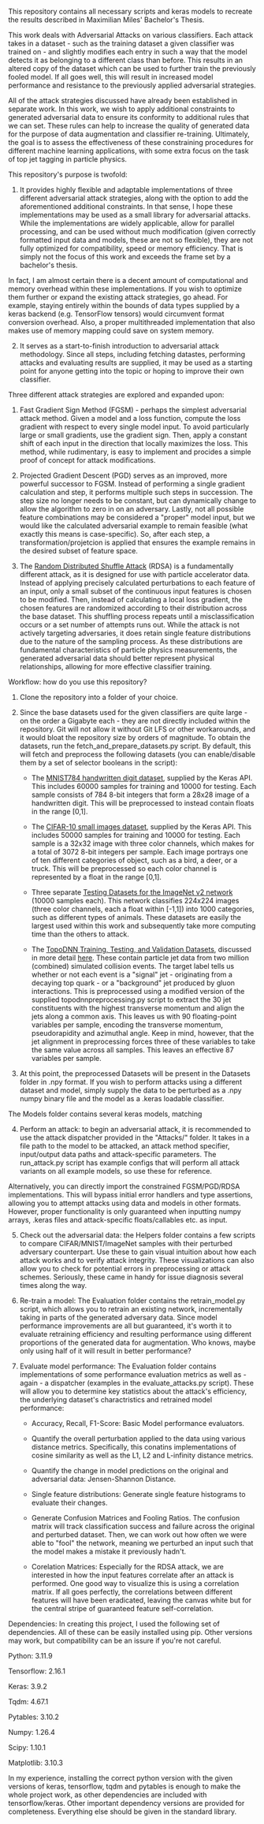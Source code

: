 This repository contains all necessary scripts and keras models to recreate the results described in Maximilian Miles' Bachelor's Thesis.

This work deals with Adversarial Attacks on various classifiers. Each attack takes in a dataset - such as the training dataset a given classifier was trained on - and slightly modifies each entry in such a way that the model detects it as belonging to a different class than before. This results in an altered copy of the dataset which can be used to further train the previously fooled model. If all goes well, this will result in increased model performance and resistance to the previously applied adversarial strategies.

All of the attack strategies discussed have already been established in separate work. In this work, we wish to apply additional constraints to generated adversarial data to ensure its conformity to additional rules that we can set. These rules can help to increase the quality of generated data for the purpose of data augmentation and classifier re-training. Ultimately, the goal is to assess the effectiveness of these constraining procedures for different machine learning applications, with some extra focus on the task of top jet tagging in particle physics. 



This repository's purpose is twofold: 

1. It provides highly flexible and adaptable implementations of three different adversarial attack strategies, along with the option to add the aforementioned additional constraints. In that sense, I hope these implementations may be used as a small library for adversarial attacks. While the implementations are widely applicable, allow for parallel processing, and can be used without much modification (given correctly formatted input data and models, these are not so flexible), they are not fully optimized for compatibility, speed or memory efficiency. That is simply not the focus of this work and exceeds the frame set by a bachelor's thesis. 

In fact, I am almost certain there is a decent amount of computational and memory overhead within these implementations. If you wish to optimize them further or expand the existing attack strategies, go ahead. For example, staying entirely within the bounds of data types supplied by a keras backend (e.g. TensorFlow tensors) would circumvent format conversion overhead. Also, a proper multithreaded implementation that also makes use of memory mapping could save on system memory.

2. It serves as a start-to-finish introduction to adversarial attack methodology. Since all steps, including fetching datastes, performing attacks and evaluating results are supplied, it may be used as a starting point for anyone getting into the topic or hoping to improve their own classifier.



Three different attack strategies are explored and expanded upon:

1. Fast Gradient Sign Method (FGSM) - perhaps the simplest adversarial attack method. Given a model and a loss function, compute the loss gradient with respect to every single model input. To avoid particularly large or small gradients, use the gradient sign. Then, apply a constant shift of each input in the direction that locally maximizes the loss. This method, while rudimentary, is easy to implement and procides a simple proof of concept for attack modifications.

2. Projected Gradient Descent (PGD) serves as an improved, more powerful successor to FGSM. Instead of performing a single gradient calculation and step, it performs multiple such steps in succession. The step size no longer needs to be constant, but can dynamically change to allow the algorithm to zero in on an adversary. Lastly, not all possible feature combinations may be considered a "proper" model input, but we would like the calculated adversarial example to remain feasible (what exactly this means is case-specific). So, after each step, a transformation/projetcion is applied that ensures the example remains in the desired subset of feature space.

3. The [Random Distributed Shuffle Attack](https://arxiv.org/pdf/2501.05588) (RDSA) is a fundamentally different attack, as it is designed for use with particle accelerator data. Instead of applying precisely calculated perturbations to each feature of an input, only a small subset of the continuous input features is chosen to be modified. Then, instead of calculating a local loss gradient, the chosen features are randomized according to their distribution across the base dataset. This shuffling process repeats until a misclassification occurs or a set number of attempts runs out. While the attack is not actively targeting adversaries, it does retain single feature distributions due to the nature of the sampling process. As these distributions are fundamental characteristics of particle physics measurements, the generated adversarial data should better represent physical relationships, allowing for more effective classifier training.



Workflow: how do you use this repository?

1. Clone the repository into a folder of your choice.

2. Since the base datasets used for the given classifiers are quite large - on the order a Gigabyte each - they are not directly included within the repository. Git will not allow it without Git LFS or other workarounds, and it would bloat the repository size by orders of magnitude. To obtain the datasets, run the fetch_and_prepare_datasets.py script. By default, this will fetch and preprocess the following datasets (you can enable/disable them by a set of selector booleans in the script):

    - The [MNIST784 handwritten digit dataset](https://keras.io/api/datasets/mnist/), supplied by the Keras API. This includes 60000 samples for training and 10000 for testing. Each sample consists of 784 8-bit integers that form a 28x28 image of a handwritten digit. This will be preprocessed to instead contain floats in the range [0,1].

    - The [CIFAR-10 small images dataset](https://keras.io/api/datasets/cifar10/), supplied by the Keras API. This includes 50000 samples for training and 10000 for testing. Each sample is a 32x32 image with three color channels, which makes for a total of 3072 8-bit integers per sample. Each image portrays one of ten different categories of object, such as a bird, a deer, or a truck. This will be preprocessed so each color channel is represented by a float in the range [0,1].

    - Three separate [Testing Datasets for the ImageNet v2 network](https://www.tensorflow.org/datasets/catalog/imagenet_v2) (10000 samples each). This network classifies 224x224 images (three color channels, each a float within [-1,1]) into 1000 categories, such as different types of animals. These datasets are easily the largest used within this work and subsequently take more computing time than the others to attack.
    
    - The [TopoDNN Training, Testing, and Validation Datasets](https://github.com/FAIR4HEP/xAI4toptagger), discussed in more detail [here](https://scipost.org/SciPostPhys.7.1.014/pdf). These contain particle jet data from two million (combined) simulated collision events. The target label tells us whether or not each event is a "signal" jet - originating from a decaying top quark - or a "background" jet produced by gluon interactions. This is preprocessed using a modified version of the supplied topodnnpreprocessing.py script to extract the 30 jet constituents with the highest transverse momentum and align the jets along a common axis. This leaves us with 90 floating-point variables per sample, encoding the transverse momentum, pseudorapidity and azimuthal angle. Keep in mind, however, that the jet alignment in preprocessing forces three of these variables to take the same value across all samples. This leaves an effective 87 variables per sample.
    
3. At this point, the preprocessed Datasets will be present in the Datasets folder in .npy format. If you wish to perform attacks using a different dataset and model, simply supply the data to be perturbed as a .npy numpy binary file and the model as a .keras loadable classifier.

The Models folder contains several keras models, matching  

4. Perform an attack: to begin an adversarial attack, it is recommended to use the attack dispatcher provided in the "Attacks/" folder. It takes in a file path to the model to be attacked, an attack method specifier, input/output data paths and attack-specific parameters. The run_attack.py script has example configs that will perform all attack variants on all example models, so use these for reference.

Alternatively, you can directly import the constrained FGSM/PGD/RDSA implementations. This will bypass initial error handlers and type assertions, allowing you to attempt attacks using data and models in other formats. However, proper functionality is only guaranteed when inputting numpy arrays, .keras files and attack-specific floats/callables etc. as input.

5. Check out the adversarial data: the Helpers folder contains a few scripts to compare CIFAR/MNIST/ImageNet samples with their perturbed adversary counterpart. Use these to gain visual intuition about how each attack works and to verify attack integrity. These visualizations can also allow you to check for potential errors in preprocessing or attack schemes. Seriously, these came in handy for issue diagnosis several times along the way.

5. Re-train a model: The Evaluation folder contains the retrain_model.py script, which allows you to retrain an existing network, incrementally taking in parts of the generated adversary data. Since model performance improvements are all but guaranteed, it's worth it to evaluate retraining efficiency and resulting performance using different proportions of the generated data for augmentation. Who knows, maybe only using half of it will result in better performance?

6. Evaluate model performance: The Evaluation folder contains implementations of some performance evaluation metrics as well as - again - a dispatcher (examples in the evaluate_attacks.py script). These will allow you to determine key statistics about the attack's efficiency, the underlying dataset's charactristics and retrained model performance:

    - Accuracy, Recall, F1-Score: Basic Model performance evaluators.
    
    - Quantify the overall perturbation applied to the data using various distance metrics. Specifically, this conatins implementations of cosine similarity as well as the L1, L2 and L-infinity distance metrics.
    
    - Quantify the change in model predictions on the original and adversarial data: Jensen-Shannon Distance.
    
    - Single feature distributions: Generate single feature histograms to evaluate their changes.
    
    - Generate Confusion Matrices and Fooling Ratios. The confusion matrix will track classification success and failure across the original and perturbed dataset. Then, we can work out how often we were able to "fool" the network, meaning we perturbed an input such that the model makes a mistake it previously hadn't.
    
    - Corelation Matrices: Especially for the RDSA attack, we are interested in how the input features correlate after an attack is performed. One good way to visualize this is using a correlation matrix. If all goes perfectly, the correlations between different features will have been eradicated, leaving the canvas white but for the central stripe of guaranteed feature self-correlation.



Dependencies:
In creating this project, I used the following set of dependencies. All of these can be easily installed using pip. Other versions may work, but compatibility can be an issure if you're not careful.

Python:         3.11.9

Tensorflow:     2.16.1

Keras:          3.9.2

Tqdm:           4.67.1

Pytables:       3.10.2

Numpy:         1.26.4

Scipy:         1.10.1

Matplotlib:     3.10.3

In my experience, installing the correct python version with the given versions of keras, tensorflow, tqdm and pytables is enough to make the whole project work, as other dependencies are included with tensorflow/keras. Other important dependency versions are provided for completeness. Everything else should be given in the standard library.



















